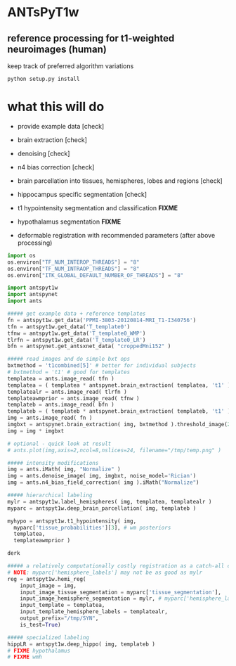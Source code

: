 # ANTsPyT1w

## reference processing for t1-weighted neuroimages (human)

keep track of preferred algorithm variations

```
python setup.py install
```

# what this will do

* provide example data [check]

* brain extraction [check]

* denoising [check]

* n4 bias correction [check]

* brain parcellation into tissues, hemispheres, lobes and regions [check]

* hippocampus specific segmentation [check]

* t1 hypointensity segmentation and classification **FIXME**

* hypothalamus segmentation **FIXME**

* deformable registration with recommended parameters (after above processing)


```python
import os
os.environ["TF_NUM_INTEROP_THREADS"] = "8"
os.environ["TF_NUM_INTRAOP_THREADS"] = "8"
os.environ["ITK_GLOBAL_DEFAULT_NUMBER_OF_THREADS"] = "8"

import antspyt1w
import antspynet
import ants

##### get example data + reference templates
fn = antspyt1w.get_data('PPMI-3803-20120814-MRI_T1-I340756')
tfn = antspyt1w.get_data('T_template0')
tfnw = antspyt1w.get_data('T_template0_WMP')
tlrfn = antspyt1w.get_data('T_template0_LR')
bfn = antspynet.get_antsxnet_data( "croppedMni152" )

##### read images and do simple bxt ops
bxtmethod = 't1combined[5]' # better for individual subjects
# bxtmethod = 't1' # good for templates
templatea = ants.image_read( tfn )
templatea = ( templatea * antspynet.brain_extraction( templatea, 't1' ) ).iMath( "Normalize" )
templatealr = ants.image_read( tlrfn )
templateawmprior = ants.image_read( tfnw )
templateb = ants.image_read( bfn )
templateb = ( templateb * antspynet.brain_extraction( templateb, 't1' ) ).iMath( "Normalize" )
img = ants.image_read( fn )
imgbxt = antspynet.brain_extraction( img, bxtmethod ).threshold_image(2,3).iMath("GetLargestComponent")
img = img * imgbxt

# optional - quick look at result
# ants.plot(img,axis=2,ncol=8,nslices=24, filename="/tmp/temp.png" )

##### intensity modifications
img = ants.iMath( img, "Normalize" )
img = ants.denoise_image( img, imgbxt, noise_model='Rician')
img = ants.n4_bias_field_correction( img ).iMath("Normalize")

##### hierarchical labeling
mylr = antspyt1w.label_hemispheres( img, templatea, templatealr )
myparc = antspyt1w.deep_brain_parcellation( img, templateb )

myhypo = antspyt1w.t1_hypointensity( img,
  myparc['tissue_probabilities'][3], # wm posteriors
  templatea,
  templateawmprior )

derk

##### a relatively computationally costly registration as a catch-all complement
# NOTE: myparc['hemisphere_labels'] may not be as good as mylr
reg = antspyt1w.hemi_reg(
    input_image = img,
    input_image_tissue_segmentation = myparc['tissue_segmentation'],
    input_image_hemisphere_segmentation = mylr, # myparc['hemisphere_labels'],
    input_template = templatea,
    input_template_hemisphere_labels = templatealr,
    output_prefix="/tmp/SYN",
    is_test=True)

##### specialized labeling
hippLR = antspyt1w.deep_hippo( img, templateb )
# FIXME hypothalamus
# FIXME wmh



```
